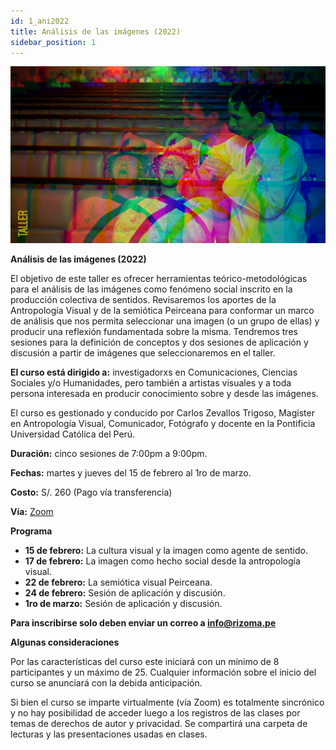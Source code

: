 ```yaml
---
id: 1_ani2022
title: Análisis de las imágenes (2022)
sidebar_position: 1
---
```


![Texto alternativo](imgs/1_ANI2022.jpg)

**Análisis de las imágenes (2022)**

El objetivo de este taller es ofrecer herramientas teórico-metodológicas para el análisis de las imágenes como fenómeno social inscrito en la producción colectiva de sentidos. Revisaremos los aportes de la Antropología Visual y de la semiótica Peirceana para conformar un marco de análisis que nos permita seleccionar una imagen (o un grupo de ellas) y producir una reflexión fundamentada sobre la misma. Tendremos tres sesiones para la definición de conceptos y dos sesiones de aplicación y discusión a partir de imágenes que seleccionaremos en el taller.

**El curso está dirigido a:** investigadorxs en Comunicaciones, Ciencias Sociales y/o Humanidades, pero también a artistas visuales y a toda persona interesada en producir conocimiento sobre y desde las imágenes.

El curso es gestionado y conducido por Carlos Zevallos Trigoso, Magíster en Antropología Visual, Comunicador, Fotógrafo y docente en la Pontificia Universidad Católica del Perú.  

**Duración:** cinco sesiones de 7:00pm  a 9:00pm.

**Fechas:** martes y jueves del 15 de febrero al 1ro de marzo.

**Costo:** S/. 260 (Pago vía transferencia)

**Vía:** [Zoom](https://zoom.us/)

**Programa**

* **15 de febrero:** La cultura visual y la imagen como agente de sentido.   
* **17 de febrero:** La imagen como hecho social desde la antropología visual.  
* **22 de febrero:** La semiótica visual Peirceana.  
* **24 de febrero:** Sesión de aplicación y discusión.  
* **1ro de marzo:** Sesión de aplicación y discusión.

**Para inscribirse solo deben enviar un correo a info@rizoma.pe**

**Algunas consideraciones**

Por las características del curso este iniciará con un mínimo de 8 participantes y un máximo de 25\. Cualquier información sobre el inicio del curso se anunciará con la debida anticipación.

Si bien el curso se imparte virtualmente (vía Zoom) es totalmente sincrónico y no hay posibilidad de acceder luego a los registros de las clases por temas de derechos de autor y privacidad. Se compartirá una carpeta de lecturas y las presentaciones usadas en clases.

